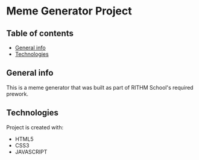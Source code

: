 # Meme Generator Project

## Table of contents

* [General info](#general-info)
* [Technologies](#technologies)

## General info

This is a meme generator that was built as part of RITHM School's required prework.

## Technologies

Project is created with:
* HTML5
* CSS3
* JAVASCRIPT

